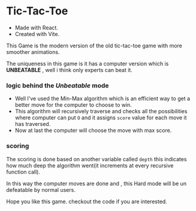 # Tic-Tac-Toe
- Made with React.
- Created with Vite.

This Game is the modern version of the old tic-tac-toe game with more smoother animations.

The uniqueness in this game is it has a computer version which is **UNBEATABLE** , well i think only experts can beat it.

### logic behind the *Unbeatable* mode
- Well I've used the Min-Max algorithm which is an efficient way to get a better move for the computer to choose to win.
- This algorithm will recursively traverse and checks all the possibilities where computer can put `O` and it assigns `score` value for each move it has traversed.
- Now at last the computer will choose the move with max score.

### scoring
The scoring is done based on another variable called `depth` this indicates how much deep the algorithm went(it increments at every recursive function call).

In this way the computer moves are done and , this Hard mode will be un defeatable by normal users.

Hope you like this game.
checkout the code if you are interested.